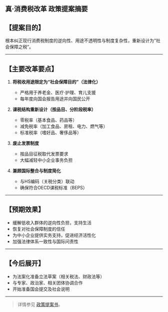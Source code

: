 ## 真·消费税改革 政策提案摘要

## 【提案目的】
根本纠正现行消费税制度的逆向性、用途不透明性与制度复杂性，重新设计为“社会保障之税”。

---

## 【主要改革要点】

1. **将税收用途限定为“社会保障目的”（法律化）**
   - 严格用于养老金、医疗·护理、育儿支援  
   - 每年度向国会报告用途并向国民公开  

2. **课税结构重新设计（按品目、分阶段税率）**
   - 零税率（基本食品、药品等）  
   - 减免税率（加工食品、房租、电力、燃气等）  
   - 标准税率（嗜好品、奢侈品等）  

3. **废止发票制度**
   - 按品目征税取代发票要求  
   - 大幅减轻中小企业事务负担  

4. **兼顾国际整合与制度简化**
   - 与HS编码（关税分类）联动  
   - 确保符合OECD课税标准（BEPS）  

---

## 【预期效果】

- 缓解低收入群体的逆向性负担，支持生活  
- 恢复对社会保障制度的信任  
- 为中小企业提供实务支持，促进经济活性化  
- 加强法律体系一致性与国际问责性  

---

## 【今后展开】

- 为法案化准备立法草案（相关税法、财政法等）  
- 与专家、政治家、相关团体协调合作  
- 开始准备国会提交及社会说明  

---

> 详情参见 [政策提案书](#policy_proposal)。
